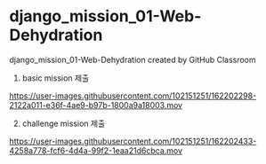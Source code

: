 # django_mission_01-Web-Dehydration
django_mission_01-Web-Dehydration created by GitHub Classroom

1. basic mission 제출

https://user-images.githubusercontent.com/102151251/162202298-2122a011-e36f-4ae9-b97b-1800a9a18003.mov


2. challenge mission 제출

https://user-images.githubusercontent.com/102151251/162202433-4258a778-fcf6-4d4a-99f2-1eaa21d6cbca.mov

